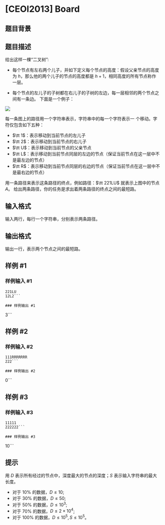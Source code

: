 # [CEOI2013] Board

## 题目背景



## 题目描述

给出这样一棵“二叉树”:
 - 每个节点有左右两个儿子，并如下定义每个节点的高度：假设父亲节点的高度为 $h$，那么他的两个儿子的节点的高度都是 $h+1$，相同高度的所有节点称作一层。

 - 每个节点的左儿子的子树都在右儿子的子树的左边，每一层相邻的两个节点之间有一条边。 下面是一个例子：

![](https://cdn.luogu.com.cn/upload/pic/74384.png)

每一条图上的路径用一个字符串表示，字符串中的每一个字符表示一 个移动。字符仅包含如下五种：

 - $\tt 1$：表示移动到当前节点的左儿子 
 - $\tt 2$：表示移动到当前节点的右儿子
 - $\tt U$：表示移动到当前节点的父亲节点 
 - $\tt L$：表示移动到当前节点同层的左边的节点（保证当前节点在这一层中不是最左边的节点）
 - $\tt R$：表示移动到当前节点同层的右边的节点（保证当前节点在这一层中不是最右边的节点）

 用一条路径来表示这条路径的终点，例如路径：$\tt  221LU$ 就表示上图中的节点 $A$。 给出两条路径，你的任务是求出着两条路径的终点之间的最短路。

## 输入格式

输入两行，每行一个字符串，分别表示两条路径。

## 输出格式

输出一行，表示两个节点之间的最短路。

## 样例 #1

### 样例输入 #1
```
221LU
12L2```

### 样例输出 #1

```
3```

## 样例 #2

### 样例输入 #2
```
111RRRRRRR
222```

### 样例输出 #2

```
0```

## 样例 #3

### 样例输入 #3
```
11111
222222```

### 样例输出 #3

```
10```

## 提示

用 $D$ 表示所有经过的节点中，深度最大的节点的深度；$S$ 表示输入字符串的最大长度。 

- 对于 $10\%$ 的数据，$D \leq 10$;
- 对于 $30\%$ 的数据，$D \leq 50$;
- 对于 $50\%$ 的数据，$D \leq 10^3$;
- 对于 $70\%$ 的数据，$D\leq 2 \times 10^4$; 
- 对于 $100\%$ 的数据，$D \leq 10^5, S \leq 10^5$。
